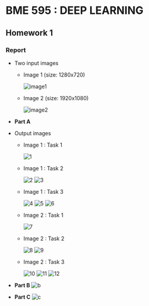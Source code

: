 # BME 595 : DEEP LEARNING
## Homework 1

### Report 

* Two input images

  * Image 1 (size: 1280x720)
  
    ![image1](https://user-images.githubusercontent.com/31314634/29886066-db67db98-8d86-11e7-8f87-54fab83f83e6.jpg)
  
  * Image 2 (size: 1920x1080)
  
    ![image2](https://user-images.githubusercontent.com/31314634/29886069-db826e90-8d86-11e7-87bd-0db5a04ddb21.jpg)


* **Part A**

* Output images
 
  * Image 1 : Task 1 

    ![1](https://user-images.githubusercontent.com/31314634/29886064-db677a0e-8d86-11e7-91c0-334e19e25763.jpg)
    
    
  * Image 1 : Task 2

    ![2](https://user-images.githubusercontent.com/31314634/29886063-db6713f2-8d86-11e7-8397-404930ea9c9a.jpg)
    ![3](https://user-images.githubusercontent.com/31314634/29886067-db695112-8d86-11e7-8013-4ed48e741eab.jpg)
    
  * Image 1 : Task 3
  
    ![4](https://user-images.githubusercontent.com/31314634/29886068-db7ba09c-8d86-11e7-9f02-39898ad7ee47.jpg)
    ![5](https://user-images.githubusercontent.com/31314634/29886065-db67d0f8-8d86-11e7-8ed1-8bc94766b965.jpg)
    ![6](https://user-images.githubusercontent.com/31314634/29886070-db833fbe-8d86-11e7-818e-3180ff5b42fc.jpg)

  * Image 2 : Task 1 

    ![7](https://user-images.githubusercontent.com/31314634/29886072-db83b0ca-8d86-11e7-8c7b-c8d29d42d6db.jpg)
    
    
  * Image 2 : Task 2

    ![8](https://user-images.githubusercontent.com/31314634/29886071-db838262-8d86-11e7-85e9-44d4f76f603e.jpg)
    ![9](https://user-images.githubusercontent.com/31314634/29886073-db9759c2-8d86-11e7-84c2-542596c4d617.jpg)
    
  * Image 2 : Task 3
  
    ![10](https://user-images.githubusercontent.com/31314634/29886074-db98d27a-8d86-11e7-9c9d-2efb025a7cc3.jpg)
    ![11](https://user-images.githubusercontent.com/31314634/29886075-dba0511c-8d86-11e7-85b0-e3e460e8495c.jpg)
    ![12](https://user-images.githubusercontent.com/31314634/29886076-dba108a0-8d86-11e7-9257-83bef8d4fe09.jpg)
    
    
    
* **Part B**
    ![b](https://user-images.githubusercontent.com/31314634/29890534-f233620c-8d95-11e7-8040-65c4698708b0.jpg)
  
  
* **Part C**
    ![c](https://user-images.githubusercontent.com/31314634/29890535-f234a25c-8d95-11e7-9844-9a005945802d.jpg)
